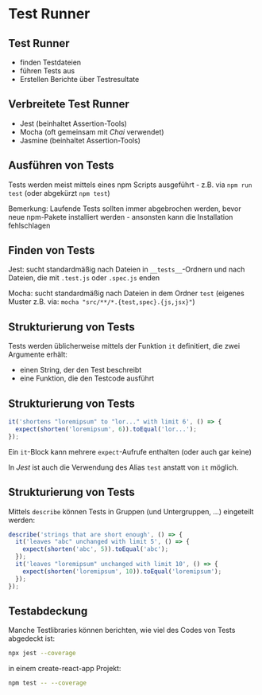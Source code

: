 # Test Runner

## Test Runner

- finden Testdateien
- führen Tests aus
- Erstellen Berichte über Testresultate

## Verbreitete Test Runner

- Jest (beinhaltet Assertion-Tools)
- Mocha (oft gemeinsam mit _Chai_ verwendet)
- Jasmine (beinhaltet Assertion-Tools)

## Ausführen von Tests

Tests werden meist mittels eines npm Scripts ausgeführt - z.B. via `npm run test` (oder abgekürzt `npm test`)

Bemerkung: Laufende Tests sollten immer abgebrochen werden, bevor neue npm-Pakete installiert werden - ansonsten kann die Installation fehlschlagen

## Finden von Tests

Jest: sucht standardmäßig nach Dateien in `__tests__`-Ordnern und nach Dateien, die mit `.test.js` oder `.spec.js` enden

Mocha: sucht standardmäßig nach Dateien in dem Ordner `test` (eigenes Muster z.B. via: `mocha "src/**/*.{test,spec}.{js,jsx}"`)

## Strukturierung von Tests

Tests werden üblicherweise mittels der Funktion `it` definitiert, die zwei Argumente erhält:

- einen String, der den Test beschreibt
- eine Funktion, die den Testcode ausführt

## Strukturierung von Tests

```js
it('shortens "loremipsum" to "lor..." with limit 6', () => {
  expect(shorten('loremipsum', 6)).toEqual('lor...');
});
```

Ein `it`-Block kann mehrere `expect`-Aufrufe enthalten (oder auch gar keine)

In _Jest_ ist auch die Verwendung des Alias `test` anstatt von `it` möglich.

## Strukturierung von Tests

Mittels `describe` können Tests in Gruppen (und Untergruppen, ...) eingeteilt werden:

```js
describe('strings that are short enough', () => {
  it('leaves "abc" unchanged with limit 5', () => {
    expect(shorten('abc', 5)).toEqual('abc');
  });
  it('leaves "loremipsum" unchanged with limit 10', () => {
    expect(shorten('loremipsum', 10)).toEqual('loremipsum');
  });
});
```

## Testabdeckung

Manche Testlibraries können berichten, wie viel des Codes von Tests abgedeckt ist:

```bash
npx jest --coverage
```

in einem create-react-app Projekt:

```bash
npm test -- --coverage
```
